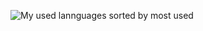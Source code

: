 ![My used lannguages sorted by most used](https://raw.githubusercontent.com/Unknown-User2/github-stats/master/generated/languages.svg)